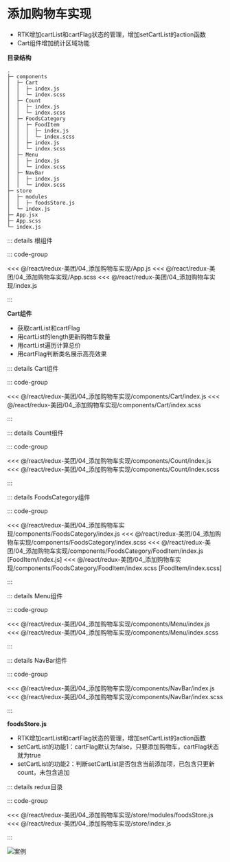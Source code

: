 # 添加购物车实现

- RTK增加cartList和cartFlag状态的管理，增加setCartList的action函数
- Cart组件增加统计区域功能

**目录结构**

```
.
├─ components
│  ├─ Cart
│  │  ├─ index.js
│  │  └─ index.scss
│  ├─ Count
│  │  ├─ index.js
│  │  └─ index.scss
│  ├─ FoodsCategory
│  │  ├─ FoodItem
│  │  │  ├─ index.js
│  │  │  └─ index.scss
│  │  ├─ index.js
│  │  └─ index.scss
│  ├─ Menu
│  │  ├─ index.js
│  │  └─ index.scss
│  ├─ NavBar
│  │  ├─ index.js
│  │  └─ index.scss
├─ store
│  ├─ modules
│  │  ├─ foodsStore.js
│  └─ index.js
├─ App.jsx
├─ App.scss
└─ index.js
```



::: details 根组件

::: code-group 

<<< @/react/redux-美团/04_添加购物车实现/App.js
<<< @/react/redux-美团/04_添加购物车实现/App.scss
<<< @/react/redux-美团/04_添加购物车实现/index.js

:::

**Cart组件**

- 获取cartList和cartFlag
- 用cartList的length更新购物车数量
- 用cartList遍历计算总价
- 用cartFlag判断类名展示高亮效果

::: details Cart组件

::: code-group 

<<< @/react/redux-美团/04_添加购物车实现/components/Cart/index.js
<<< @/react/redux-美团/04_添加购物车实现/components/Cart/index.scss

:::




::: details Count组件

::: code-group 

<<< @/react/redux-美团/04_添加购物车实现/components/Count/index.js
<<< @/react/redux-美团/04_添加购物车实现/components/Count/index.scss

:::



::: details FoodsCategory组件

::: code-group 

<<< @/react/redux-美团/04_添加购物车实现/components/FoodsCategory/index.js
<<< @/react/redux-美团/04_添加购物车实现/components/FoodsCategory/index.scss
<<< @/react/redux-美团/04_添加购物车实现/components/FoodsCategory/FoodItem/index.js [FoodItem/index.js]
<<< @/react/redux-美团/04_添加购物车实现/components/FoodsCategory/FoodItem/index.scss [FoodItem/index.scss]

:::



::: details Menu组件

::: code-group 

<<< @/react/redux-美团/04_添加购物车实现/components/Menu/index.js
<<< @/react/redux-美团/04_添加购物车实现/components/Menu/index.scss

:::



::: details NavBar组件

::: code-group 

<<< @/react/redux-美团/04_添加购物车实现/components/NavBar/index.js
<<< @/react/redux-美团/04_添加购物车实现/components/NavBar/index.scss

:::

**foodsStore.js**

- RTK增加cartList和cartFlag状态的管理，增加setCartList的action函数
- setCartList的功能1：cartFlag默认为false，只要添加购物车，cartFlag状态就为true
- setCartList的功能2：判断setCartList是否包含当前添加项，已包含只更新count，未包含追加

::: details redux目录

::: code-group 

<<< @/react/redux-美团/04_添加购物车实现/store/modules/foodsStore.js
<<< @/react/redux-美团/04_添加购物车实现/store/index.js

:::

![案例](/react/redux-meituan/2024-08-23%2016.26.57.gif)